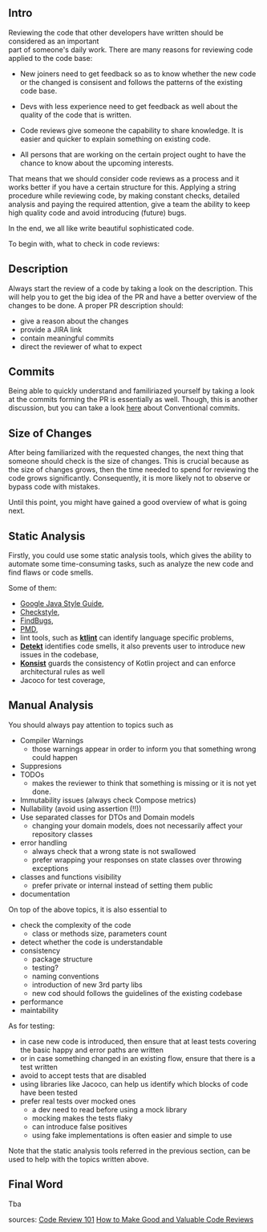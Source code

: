 ## Intro
Reviewing the code that other developers have written should be considered as an important <br>
part of someone's daily work. There are many reasons for reviewing code applied to the code base:

* New joiners need to get feedback so as to know whether the new code or the changed is consisent
and follows the patterns of the existing code base.

* Devs with less experience need to get feedback as well about the quality of the code that is written.
* Code reviews give someone the capability to share knowledge. It is easier and quicker to explain something on existing code.
* All persons that are working on the certain project ought to have the chance to know about the upcoming interests.


That means that we should consider code reviews as a process and it works better if you have a certain structure for this.
Applying a string procedure while reviewing code, by making constant checks, detailed analysis and paying the required attention, 
give a team the ability to keep high quality code and avoid introducing (future) bugs.

In the end, we all like write beautiful sophisticated code.

To begin with, what to check in code reviews:

## Description

Always start the review of a code by taking a look on the description. This 
will help you to get the big idea of the PR and have a better overview of the changes to be done.
A proper PR description should:
* give a reason about the changes
* provide a JIRA link
* contain meaningful commits
* direct the reviewer of what to expect

## Commits
Being able to quickly understand and familiriazed yourself by taking a look at the commits forming
the PR is essentially as well. Though, this is another discussion, but you can take a look [here](https://www.conventionalcommits.org/en/v1.0.0/#specification) about Conventional commits.


## Size of Changes

After being familiarized with the requested changes, the next thing that someone should check is the size of changes. 
This is crucial because as the size of changes grows, then the time needed to spend for reviewing the code grows significantly.
Consequently, it is more likely not to observe or bypass code with mistakes.


Until this point, you might have gained a good overview of what is going next.

## Static Analysis 
Firstly, you could use some static analysis tools, which gives the ability to automate 
some time-consuming tasks, such as analyze the new code and find flaws or code smells.

Some of them:
* [Google Java Style Guide](https://google.github.io/styleguide/javaguide.html),
* [Checkstyle](https://checkstyle.sourceforge.io/),
* [FindBugs](https://findbugs.sourceforge.net/),
* [PMD](https://pmd.github.io/),
* lint tools, such as **[ktlint](https://github.com/JLLeitschuh/ktlint-gradle?tab=readme-ov-file)** can identify language specific problems,
* **[Detekt](https://github.com/detekt/detekt)** identifies code smells, it also prevents user to introduce new issues in the codebase,
* **[Konsist](https://github.com/LemonAppDev/konsist)** guards the consistency of Kotlin project and can enforce architectural rules as well
* Jacoco for test coverage,


## Manual Analysis

You should always pay attention to topics such as

* Compiler Warnings
  * those warnings appear in order to inform you that something wrong could happen
* Suppresions
* TODOs
  * makes the reviewer to think that something is missing or it is not yet done. 
* Immutability issues (always check Compose metrics)
* Nullability (avoid using assertion (!!))
* Use separated classes for DTOs and Domain models
  * changing your domain models, does not necessarily affect your repository classes
* error handling
  * always check that a wrong state is not swallowed
  * prefer wrapping your responses on state classes over throwing exceptions
* classes and functions visibility
  * prefer private or internal instead of setting them public
* documentation


On top of the above topics, it is also essential to
* check the complexity of the code
  * class or methods size, parameters count
* detect whether the code is understandable
* consistency
  * package structure
  * testing?
  * naming conventions
  * introduction of new 3rd party libs
  * new cod should follows the guidelines of the existing codebase
* performance
* maintability
  
 As for testing:
 * in case new code is introduced, then ensure that at least tests covering the basic happy and error paths are written
 * or in case something changed in an existing flow, ensure that there is a test written 
 * avoid to accept tests that are disabled
 * using libraries like Jacoco, can help us identify which blocks of code have been tested
 * prefer real tests over mocked ones
   * a dev need to read before using a mock library
   * mocking makes the tests flaky
   * can introduce false positives
   * using fake implementations is often easier and simple to use

Note that the static analysis tools referred in the previous section, can be used to help with the topics written above.


## Final Word

Tba


sources: 
[Code Review 101](https://betterprogramming.pub/code-reviews-really-503e1ea62f45)
[How to Make Good and Valuable Code Reviews](https://medium.com/@inzuael/how-to-make-good-and-valuable-code-reviews-6cf128f4b383)